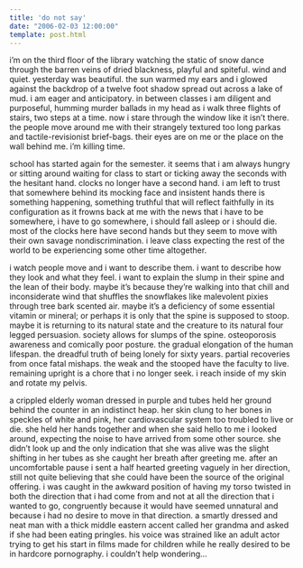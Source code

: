 ```yaml
---
title: 'do not say'
date: "2006-02-03 12:00:00"
template: post.html
---
```


i’m on the third floor of the library watching the static of snow dance through the barren veins of dried blackness, playful and spiteful. wind and quiet. yesterday was beautiful. the sun warmed my ears and i glowed against the backdrop of a twelve foot shadow spread out across a lake of mud. i am eager and anticipatory. in between classes i am diligent and purposeful, humming murder ballads in my head as i walk three flights of stairs, two steps at a time. now i stare through the window like it isn’t there. the people move around me with their strangely textured too long parkas and tactile-revisionist brief-bags. their eyes are on me or the place on the wall behind me. i’m killing time.

school has started again for the semester. it seems that i am always hungry or sitting around waiting for class to start or ticking away the seconds with the hesitant hand. clocks no longer have a second hand. i am left to trust that somewhere behind its mocking face and insistent hands there is something happening, something truthful that will reflect faithfully in its configuration as it frowns back at me with the news that i have to be somewhere, i have to go somewhere, i should fall asleep or i should die. most of the clocks here have second hands but they seem to move with their own savage nondiscrimination. i leave class expecting the rest of the world to be experiencing some other time altogether.

i watch people move and i want to describe them. i want to describe how they look and what they feel. i want to explain the slump in their spine and the lean of their body. maybe it’s because they’re walking into that chill and inconsiderate wind that shuffles the snowflakes like malevolent pixies through tree bark scented air. maybe it’s a deficiency of some essential vitamin or mineral; or perhaps it is only that the spine is supposed to stoop. maybe it is returning to its natural state and the creature to its natural four legged persuasion. society allows for slumps of the spine. osteoporosis awareness and comically poor posture. the gradual elongation of the human lifespan. the dreadful truth of being lonely for sixty years. partial recoveries from once fatal mishaps. the weak and the stooped have the faculty to live. remaining upright is a chore that i no longer seek. i reach inside of my skin and rotate my pelvis.

a crippled elderly woman dressed in purple and tubes held her ground behind the counter in an indistinct heap. her skin clung to her bones in speckles of white and pink, her cardiovascular system too troubled to live or die. she held her hands together and when she said hello to me i looked around, expecting the noise to have arrived from some other source. she didn’t look up and the only indication that she was alive was the slight shifting in her tubes as she caught her breath after greeting me. after an uncomfortable pause i sent a half hearted greeting vaguely in her direction, still not quite believing that she could have been the source of the original offering. i was caught in the awkward position of having my torso twisted in both the direction that i had come from and not at all the direction that i wanted to go, congruently because it would have seemed unnatural and because i had no desire to move in that direction. a smartly dressed and neat man with a thick middle eastern accent called her grandma and asked if she had been eating pringles. his voice was strained like an adult actor trying to get his start in films made for children while he really desired to be in hardcore pornography. i couldn’t help wondering...